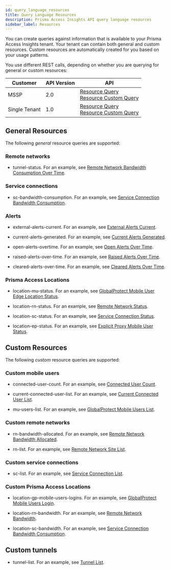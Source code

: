 ```yaml
---
id: query_language_resources
title: Query Language Resources
description: Prisma Access Insights API query language resources
sidebar_label: Resources
---
```


You can create queries against information that is available to your Prisma Access Insights tenant. Your
tenant can contain both general and custom resources. Custom resources are automatically
created for you based on your usage patterns.

You use different REST calls, depending on whether you are querying for
general or custom resources:

| Customer      | API Version | API                                                                                                                                                                                                                                        |
| ------------- | ----------- | ------------------------------------------------------------------------------------------------------------------------------------------------------------------------------------------------------------------------------------------ |
| MSSP          | 2.0         | [Resource Query](/access/api/insights/get-api-sase-v-2-0-resource-resource-name)<br />[Resource Custom Query](/access/api/insights/get-api-sase-v-2-0-resource-custom-feature-name-request-name)                                           |
| Single Tenant | 1.0         | [Resource Query](/access/api/insights/1.0/get-api-sase-v-1-0-resource-tenant-tenant-id-resource-name)<br />[Resource Custom Query](/access/api/insights/1.0/get-api-sase-v-1-0-resource-tenant-tenant-id-custom-feature-name-request-name) |

## General Resources

The following _general_ resource queries are supported:

### Remote networks

- tunnel-status. For an example, see [Remote Network Bandwidth Consumption Over Time](/access/docs/insights/examples/remote-networks-dashboard/rn-tunnel-status/).

### Service connections

- sc-bandwidth-consumption. For an example, see [ Service Connection Bandwidth Consumption](/access/docs/insights/examples/service-connections-dashboard/sc-bandwidth-consumption/).

### Alerts

- external-alerts-current. For an example, see [External Alerts Current](/access/docs/insights/examples/alerts-dashboard/external-alerts-current/).

- current-alerts-generated. For an example, see [Current Alerts Generated](/access/docs/insights/examples/alerts-dashboard/current-alerts-generated/).

- open-alerts-overtime. For an example, see [Open Alerts Over Time](/access/docs/insights/examples/alerts-dashboard/open-alerts-overtime/).

- raised-alerts-over-time. For an example, see [Raised Alerts Over Time](/access/docs/insights/examples/alerts-dashboard/raised-alerts-over-time/).

- cleared-alerts-over-time. For an example, see [Cleared Alerts Over Time](/access/docs/insights/examples/alerts-dashboard/cleared-alerts-over-time/).

### Prisma Access Locations

- location-mu-status. For an example, see [GlobalProtect Mobile User Edge Location Status](/access/docs/insights/examples/pa-locations-dashboard/location-mu-status/).

- location-rn-status. For an example, see [Remote Network Status](/access/docs/insights/examples/pa-locations-dashboard/location-rn-status/).

- location-sc-status. For an example, see [Service Connection Status](/access/docs/insights/examples/pa-locations-dashboard/location-sc-status/).

- location-ep-status. For an example, see [Explicit Proxy Mobile User Status](/access/docs/insights/examples/pa-locations-dashboard/location-ep-status/).

## Custom Resources

The following _custom_ resource queries are supported:

### Custom mobile users

- connected-user-count. For an example, see [Connected User Count](/access/docs/insights/examples/mobile-users-dashboard/connected-user-count/).

- current-connected-user-list. For an example, see [Current Connected User List](/access/docs/insights/examples/mobile-users-dashboard/current-connected-user-list/).

- mu-users-list. For an example, see [GlobalProtect Mobile Users List](/access/docs/insights/examples/mobile-users-dashboard/mu-users-list/).

### Custom remote networks

- rn-bandwidth-allocated. For an example, see [Remote Network Bandwidth Allocated](/access/docs/insights/examples/remote-networks-dashboard/rn-bandwidth-allocated/).

- rn-list. For an example, see [Remote Network Site List](/access/docs/insights/examples/remote-networks-dashboard/rn-list/).

### Custom service connections

- sc-list. For an example, see [Service Connection List](/access/docs/insights/examples/service-connections-dashboard/sc_list/).

### Custom Prisma Access Locations

- location-gp-mobile-users-logins. For an example, see [GlobalProtect Mobile Users Login](/access/docs/insights/examples/pa-locations-dashboard/location-gp-mobile-users-logins/).

- location-rn-bandwidth. For an example, see [Remote Network Bandwidth](/access/docs/insights/examples/pa-locations-dashboard/location-rn-bandwidth/).

- location-sc-bandwidth. For an example, see [Service Connection Bandwidth Consumption](/access/docs/insights/examples/pa-locations-dashboard/location-sc-bandwidth/).

## Custom tunnels

- tunnel-list. For an example, see [Tunnel List](/access/docs/insights/examples/tunnels-dashboard/tunnel_list/).
